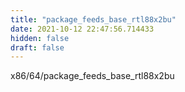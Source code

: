 ```yaml
---
title: "package_feeds_base_rtl88x2bu"
date: 2021-10-12 22:47:56.714433
hidden: false
draft: false
---
```


x86/64/package_feeds_base_rtl88x2bu

